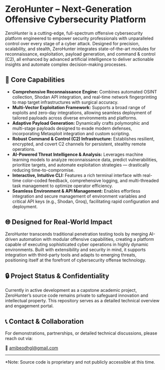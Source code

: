 # ZeroHunter – Next-Generation Offensive Cybersecurity Platform

ZeroHunter is a cutting-edge, full-spectrum offensive cybersecurity platform engineered to empower security professionals with unparalleled control over every stage of a cyber attack. Designed for precision, scalability, and stealth, ZeroHunter integrates state-of-the-art modules for reconnaissance, exploitation, payload generation, and command & control (C2), all enhanced by advanced artificial intelligence to deliver actionable insights and automate complex decision-making processes.

## 🚀 Core Capabilities

- **Comprehensive Reconnaissance Engine:** Combines automated OSINT collection, Shodan API integration, and real-time network fingerprinting to map target infrastructures with surgical accuracy.
- **Multi-Vector Exploitation Framework:** Supports a broad range of exploits and zero-day integrations, allowing seamless deployment of tailored payloads across diverse environments and platforms.
- **Adaptive Payload Generation:** Dynamically crafts polymorphic and multi-stage payloads designed to evade modern defenses, incorporating Metasploit integration and custom scripting.
- **Robust Command & Control (C2) Infrastructure:** Establishes resilient, encrypted, and covert C2 channels for persistent, stealthy remote operations.
- **AI-Powered Threat Intelligence & Analysis:** Leverages machine learning models to analyze reconnaissance data, predict vulnerabilities, prioritize targets, and automate exploitation strategies — drastically reducing time-to-compromise.
- **Interactive, Intuitive CLI:** Features a rich terminal interface with real-time color-coded feedback, comprehensive logging, and multi-threaded task management to optimize operator efficiency.
- **Seamless Environment & API Management:** Enables effortless integration and secure management of environment variables and critical API keys (e.g., Shodan, Groq), facilitating rapid configuration and deployment.

## 🌐 Designed for Real-World Impact

ZeroHunter transcends traditional penetration testing tools by merging AI-driven automation with modular offensive capabilities, creating a platform capable of executing sophisticated cyber operations in highly dynamic environments. Built with extensibility and security in mind, it supports integration with third-party tools and adapts to emerging threats, positioning itself at the forefront of cybersecurity offense technology.

## 🔒 Project Status & Confidentiality

Currently in active development as a capstone academic project, ZeroHunter’s source code remains private to safeguard innovation and intellectual property. This repository serves as a detailed technical overview and engagement portal.

## 📞 Contact & Collaboration

For demonstrations, partnerships, or detailed technical discussions, please reach out via:

📧 amibeodhgl@gmail.com

---

*Note: Source code is proprietary and not publicly accessible at this time.
